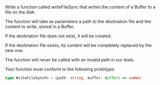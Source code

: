 Write a function called writeFileSync that writes the content of a Buffer to a file on the disk.

The function will take as parameters a path to the destination file and the content to write, stored in a Buffer.

If the destination file does not exist, it will be created.

If the destination file exists, its content will be completely replaced by the new one.

The function will never be called with an invalid path in our tests.

Your function must conform to the following prototype:

```typescript
type WriteFileSyncFn = (path: string, buffer: Buffer) => number
```
